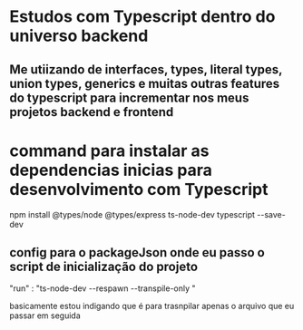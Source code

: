 # Estudos com Typescript dentro do universo backend

## Me utiizando de interfaces, types, literal types, union types, generics e muitas outras features do typescript para incrementar nos meus projetos backend e frontend


# command para  instalar as dependencias inicias para desenvolvimento com Typescript 

npm install @types/node @types/express ts-node-dev typescript --save-dev

## config para o packageJson onde eu passo o script de inicialização do projeto

"run" : "ts-node-dev --respawn --transpile-only <caminho para o arquivo central>"

basicamente estou indigando que é para trasnpilar apenas o arquivo que eu passar em seguida